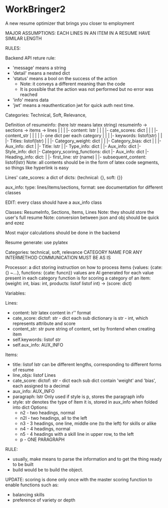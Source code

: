 # WorkBringer2
A new resume optimizer that brings you closer to employment


MAJOR ASSUMPTIONS: 
EACH LINES IN AN ITEM IN A RESUME HAVE SIMILAR LENGTH


RULES:

Backend API reture rule:
- 'message' means a string
- 'detail' means a nested dict
- 'status' means a bool on the success of the action
    - Note: it conveys a different meaning than the code
    - It is possible that the action was not performed but no error was reached
- 'info' means data
- 'jwt' means a reauthentication jwt for quick auth next time.

Categories: Technical, Soft, Relevance, 

Definition of resumeinfo:
(here lstr means latex string)
resumeinfo -> sections -> items -> lines
    |           |           |        |- content: lstr
    |           |           |        |- cate_scores: dict
    |           |           |        |- content_str
    |           |           |        |          |- one dict per each category
    |           |           |        |- keywords: listof(str)
    |           |           |- Titles: listof(lstr)
    |           |           |- Category_weight: dict
    |           |           |- Category_bias: dict
    |           |           |- Aux_info: dict
    |           |- Title: lstr
    |           |- Type_info: dict
    |           |- Aux_info: dict
    |- Style_info: dict
    |- Category_scoring_functions: dict
    |- Aux_info: dict
    |- Heading_info: dict:
    |       |- first_line: str (name)
    |       |- subsequent_content: listof(lstr)
Note: all contents should be in the form of latex code segments, so things like hyperlink is easy

Lines' cate_scores: a dict of dicts: {technical: {}, soft: {}}

aux_info: type: lines/items/sections, format: see documentation for different classes

EDIT: every class should have a aux_info class

Classes: ResumeInfo, Sections, Items, Lines
Note: they should store the user's full resume
Note: conversion between json and obj should be quick and ezez

Most major calculations should be done in the backend

Resume generate: use pylatex

Categories: technical, soft, relevance
CATEGORY NAME FOR ANY INTERMETHOD COMMUNICATION MUST BE AS IS

Processor: a dict storing instruction on how to process items
{values: {cate: {} ~...}, functions: {cate: funcn}}
values are AI generated for each value present in each category
function is for scoring a category of an item:
(weight: int, bias: int, products: listof listof int) -> (score: dict)




Variables:

Lines:
- content: lstr
    latex content in r'' format
- cate_score: dictof: str - dict
    each sub dictionary is str - int, which represents attribute and score
- content_str: str
    pure string of content, set by frontend when creating item
- self.keywords: listof str
- self.aux_info: AUX_INFO

Items:
- title: listof lstr
    can be different lengths, corresponding to different forms of resume
- line_objs: listof Lines
- cate_score: dictof: str - dict
    each sub dict contain 'weight' and 'bias', each assigned to a decimal
- aux_info: AUX_INFO
- paragraph: lstr
    Only used if style is p, stores the paragraph info
- style: str
    denotes the type of Item it is, stored in aux_info when folded into dict
    Options:
    - n2  - two headings, normal
    - n2l - two headings, all to the left
    - n3  - 3 headings, one line, middle one (to the left) for skills or alike
    - n4  - 4 headings, normal
    - n5  - 4 headings with a skill line in upper row, to the left
    - p   - ONE PARAGRAPH



RULE:
- usually, make means to parse the information and to get the thing ready to be built
- build would be to build the object.


UPDATE: 
scoring is done only once with the master scoring function to enable functions such as:
- balancing skills
- preference of variety or depth